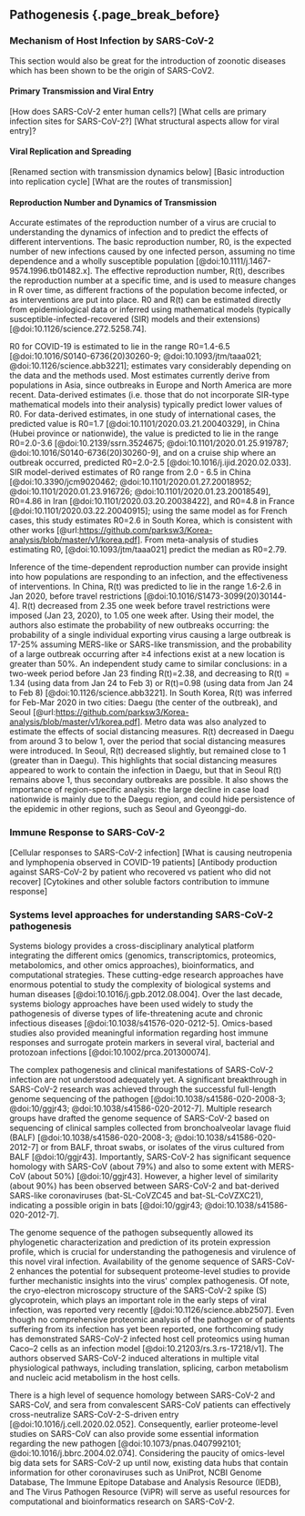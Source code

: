 ## Pathogenesis {.page_break_before}

### Mechanism of Host Infection by SARS-CoV-2

This section would also be great for the introduction of zoonotic diseases which has been shown to be the origin of SARS-CoV2.

#### Primary Transmission and Viral Entry

[How does SARS-CoV-2 enter human cells?]
[What cells are primary infection sites for SARS-CoV-2?]
[What structural aspects allow for viral entry]?

#### Viral Replication and Spreading

[Renamed section with transmission dynamics below] 
[Basic introduction into replication cycle]
[What are the routes of transmission]

#### Reproduction Number and Dynamics of Transmission

Accurate estimates of the reproduction number of a virus are crucial to understanding the dynamics of infection and to predict the effects of different interventions. The basic reproduction number, R0, is the expected number of new infections caused by one infected person, assuming no time dependence and a wholly susceptible population [@doi:10.1111/j.1467-9574.1996.tb01482.x]. The effective reproduction number, R(t), describes the reproduction number at a specific time, and is used to measure changes in R over time, as different fractions  of the population become infected, or as interventions are put into place. R0 and R(t) can be estimated directly from epidemiological data or inferred using mathematical models (typically susceptible-infected-recovered (SIR) models and their extensions) [@doi:10.1126/science.272.5258.74]. 

R0 for COVID-19 is estimated to lie in the range R0=1.4-6.5 [@doi:10.1016/S0140-6736(20)30260-9; @doi:10.1093/jtm/taaa021; @doi:10.1126/science.abb3221]; estimates vary considerably depending on the data and the methods used. Most estimates currently derive from populations in Asia, since outbreaks in Europe and North America are more recent. Data-derived estimates (i.e. those that do not incorporate SIR-type mathematical models into their analysis) typically predict lower values of R0. For data-derived estimates, in one study of international cases, the predicted value is R0=1.7 [@doi:10.1101/2020.03.21.20040329], in China (Hubei province or nationwide), the value is predicted to lie in the range R0=2.0-3.6 [@doi:10.2139/ssrn.3524675; @doi:10.1101/2020.01.25.919787; @doi:10.1016/S0140-6736(20)30260-9], and on a cruise ship where an outbreak occurred, predicted R0=2.0-2.5 [@doi:10.1016/j.ijid.2020.02.033]. SIR model-derived estimates of R0 range from 2.0 - 6.5 in China [@doi:10.3390/jcm9020462; @doi:10.1101/2020.01.27.20018952; @doi:10.1101/2020.01.23.916726; @doi:10.1101/2020.01.23.20018549], R0=4.86 in Iran [@doi:10.1101/2020.03.20.20038422], and R0=4.8 in France [@doi:10.1101/2020.03.22.20040915]; using the same model as for French cases, this study estimates R0=2.6 in South Korea, which is consistent with other works [@url:https://github.com/parksw3/Korea-analysis/blob/master/v1/korea.pdf]. From meta-analysis of studies estimating R0, [@doi:10.1093/jtm/taaa021] predict the median as R0=2.79. 

Inference of the time-dependent reproduction number can provide insight into how populations are responding to an infection, and the effectiveness of interventions. In China, R(t) was predicted to lie in the range 1.6-2.6 in Jan 2020, before travel restrictions [@doi:10.1016/S1473-3099(20)30144-4]. R(t) decreased from 2.35 one week before travel restrictions were imposed (Jan 23, 2020), to 1.05 one week after. Using their model, the authors also estimate the probability of new outbreaks occurring: the probability of a single individual exporting virus causing a large outbreak is 17-25% assuming MERS-like or SARS-like transmission, and the probability of a large outbreak occurring after ≥4 infections exist at a new location is greater than 50%. An independent study came to similar conclusions: in a two-week period before Jan 23 finding R(t)=2.38, and decreasing to R(t) = 1.34 (using data from Jan 24 to Feb 3) or R(t)=0.98 (using data from Jan 24 to Feb 8) [@doi:10.1126/science.abb3221]. In South Korea, R(t) was inferred for Feb-Mar 2020 in two cities: Daegu (the center of the outbreak), and Seoul [@url:https://github.com/parksw3/Korea-analysis/blob/master/v1/korea.pdf]. Metro data was also analyzed to estimate the effects of social distancing measures. R(t) decreased in Daegu from around 3 to below 1, over the period that social distancing measures were introduced. In Seoul, R(t) decreased slightly, but remained close to 1 (greater than in Daegu). This highlights that social distancing measures appeared to work to contain the infection in Daegu, but that in Seoul R(t) remains above 1, thus secondary outbreaks are possible. It also shows the importance of region-specific analysis: the large decline in case load nationwide is mainly due to the Daegu region, and could hide persistence of the epidemic in other regions, such as Seoul and Gyeonggi-do. 

### Immune Response to SARS-CoV-2

[Cellular responses to SARS-CoV-2 infection]
[What is causing neutropenia and lymphopenia observed in COVID-19 patients]
[Antibody production against SARS-CoV-2 by patient who recovered vs patient who did not recover]
[Cytokines and other soluble factors contribution to immune response]

### Systems level approaches for understanding SARS-CoV-2 pathogenesis

Systems biology provides a cross-disciplinary analytical platform integrating the different omics (genomics, transcriptomics, proteomics, metabolomics, and other omics approaches), bioinformatics, and computational strategies.
These cutting-edge research approaches have enormous potential to study the complexity of biological systems and human diseases [@doi:10.1016/j.gpb.2012.08.004].
Over the last decade, systems biology approaches have been used widely to study the pathogenesis of diverse types of life-threatening acute and chronic infectious diseases [@doi:10.1038/s41576-020-0212-5].
Omics-based studies also provided meaningful information regarding host immune responses and surrogate protein markers in several viral, bacterial and protozoan infections [@doi:10.1002/prca.201300074].

The complex pathogenesis and clinical manifestations of SARS-CoV-2 infection are not understood adequately yet. 
A significant breakthrough in SARS-CoV-2 research was achieved through the successful full-length genome sequencing of the pathogen [@doi:10.1038/s41586-020-2008-3; @doi:10/ggjr43; @doi:10.1038/s41586-020-2012-7]. 
Multiple research groups have drafted the genome sequence of SARS-CoV-2 based on sequencing of clinical samples collected from bronchoalveolar lavage fluid (BALF) [@doi:10.1038/s41586-020-2008-3; @doi:10.1038/s41586-020-2012-7] or from BALF, throat swabs, or isolates of the virus cultured from BALF [@doi:10/ggjr43]. 
Importantly, SARS-CoV-2 has significant sequence homology with SARS-CoV (about 79%) and also to some extent with MERS-CoV (about 50%) [@doi:10/ggjr43]. 
However, a higher level of similarity (about 90%) has been observed between SARS-CoV-2 and bat-derived SARS-like coronaviruses (bat-SL-CoVZC45 and bat-SL-CoVZXC21), indicating a possible origin in bats [@doi:10/ggjr43; @doi:10.1038/s41586-020-2012-7].

The genome sequence of the pathogen subsequently allowed its phylogenetic characterization and prediction of its protein expression profile, which is crucial for understanding the pathogenesis and virulence of this novel viral infection. 
Availability of the genome sequence of SARS-CoV-2 enhances the potential for subsequent proteome-level studies to provide further mechanistic insights into the virus' complex pathogenesis. 
Of note, the cryo-electron microscopy structure of the SARS-CoV-2 spike (S) glycoprotein, which plays an important role in the early steps of viral infection, was reported very recently [@doi:10.1126/science.abb2507]. 
Even though no comprehensive proteomic analysis of the pathogen or of patients suffering from its infection has yet been reported, one forthcoming study has demonstrated SARS-CoV-2 infected host cell proteomics using human Caco–2 cells as an infection model [@doi:10.21203/rs.3.rs-17218/v1]. 
The authors observed SARS-CoV-2 induced alterations in multiple vital physiological pathways, including translation, splicing, carbon metabolism and nucleic acid metabolism in the host cells.

There is a high level of sequence homology between SARS-CoV-2 and SARS-CoV, and sera from convalescent SARS-CoV patients can effectively cross-neutralize SARS-CoV-2-S-driven entry [@doi:10.1016/j.cell.2020.02.052]. 
Consequently, earlier proteome-level studies on SARS-CoV can also provide some essential information regarding the new pathogen [@doi:10.1073/pnas.0407992101; @doi:10.1016/j.bbrc.2004.02.074]. 
Considering the paucity of omics-level big data sets for SARS-CoV-2 up until now, existing data hubs that contain information for other coronaviruses such as UniProt, NCBI Genome Database, The Immune Epitope Database and Analysis Resource (IEDB), and The Virus Pathogen Resource (ViPR) will serve as useful resources for computational and bioinformatics research on SARS-CoV-2.
